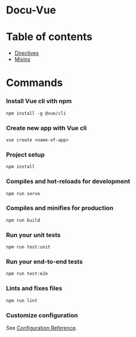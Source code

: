 # Docu-Vue

# Table of contents
  * [Directives](src/directives/DIRECTIVES.md)
  * [Mixins](src/mixins/MIXINS.md)

# Commands

### Install Vue cli vith npm
```
npm install -g @vue/cli
```
### Create new app with Vue cli
```
vue create <name-of-app>
```
### Project setup
```
npm install
```

### Compiles and hot-reloads for development
```
npm run serve
```

### Compiles and minifies for production
```
npm run build
```

### Run your unit tests
```
npm run test:unit
```

### Run your end-to-end tests
```
npm run test:e2e
```

### Lints and fixes files
```
npm run lint
```

### Customize configuration
See [Configuration Reference](https://cli.vuejs.org/config/).
